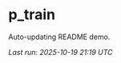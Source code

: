 # p_train

Auto-updating README demo.

<!--START_SECTION:status-->
_Last run: 2025-10-19 21:19 UTC_
<!--END_SECTION:status-->









































































































































































































































































































































































































































































































































































































































































































































































































































































































































































































































































































































































































































































































































